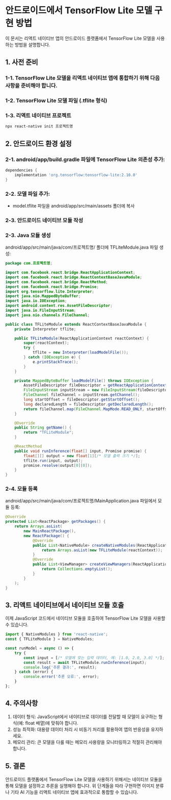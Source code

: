 # 안드로이드에서 TensorFlow Lite 모델 구현 방법

이 문서는 리액트 네이티브 앱의 안드로이드 플랫폼에서 TensorFlow Lite 모델을 사용하는 방법을 설명합니다.

## 1. 사전 준비
### 1-1. TensorFlow Lite 모델을 리액트 네이티브 앱에 통합하기 위해 다음 사항을 준비해야 합니다.

### 1-2. TensorFlow Lite 모델 파일 (.tflite 형식)
### 1-3. 리액트 네이티브 프로젝트
```bash
npx react-native init 프로젝트명
```

## 2. 안드로이드 환경 설정

### 2-1. android/app/build.gradle 파일에 TensorFlow Lite 의존성 추가:
```gradle
dependencies {
    implementation 'org.tensorflow:tensorflow-lite:2.10.0'
}
```

### 2-2. 모델 파일 추가: 
   - model.tflite 파일을 android/app/src/main/assets 폴더에 복사

### 2-3. 안드로이드 네이티브 모듈 작성

### 2-3. Java 모듈 생성
android/app/src/main/java/com/프로젝트명/ 폴더에 TFLiteModule.java 파일 생성:

```java
package com.프로젝트명;

import com.facebook.react.bridge.ReactApplicationContext;
import com.facebook.react.bridge.ReactContextBaseJavaModule;
import com.facebook.react.bridge.ReactMethod;
import com.facebook.react.bridge.Promise;
import org.tensorflow.lite.Interpreter;
import java.nio.MappedByteBuffer;
import java.io.IOException;
import android.content.res.AssetFileDescriptor;
import java.io.FileInputStream;
import java.nio.channels.FileChannel;

public class TFLiteModule extends ReactContextBaseJavaModule {
    private Interpreter tflite;

    public TFLiteModule(ReactApplicationContext reactContext) {
        super(reactContext);
        try {
            tflite = new Interpreter(loadModelFile());
        } catch (IOException e) {
            e.printStackTrace();
        }
    }

    private MappedByteBuffer loadModelFile() throws IOException {
        AssetFileDescriptor fileDescriptor = getReactApplicationContext().getAssets().openFd("model.tflite");
        FileInputStream inputStream = new FileInputStream(fileDescriptor.getFileDescriptor());
        FileChannel fileChannel = inputStream.getChannel();
        long startOffset = fileDescriptor.getStartOffset();
        long declaredLength = fileDescriptor.getDeclaredLength();
        return fileChannel.map(FileChannel.MapMode.READ_ONLY, startOffset, declaredLength);
    }

    @Override
    public String getName() {
        return "TFLiteModule";
    }

    @ReactMethod
    public void runInference(float[] input, Promise promise) {
        float[][] output = new float[1][/* 모델 출력 크기 */];
        tflite.run(input, output);
        promise.resolve(output[0][0]);
    }
}
```

### 2-4. 모듈 등록
android/app/src/main/java/com/프로젝트명/MainApplication.java 파일에서 모듈 등록:

```java
@Override
protected List<ReactPackage> getPackages() {
    return Arrays.asList(
        new MainReactPackage(),
        new ReactPackage() {
            @Override
            public List<NativeModule> createNativeModules(ReactApplicationContext reactContext) {
                return Arrays.asList(new TFLiteModule(reactContext));
            }
            @Override
            public List<ViewManager> createViewManagers(ReactApplicationContext reactContext) {
                return Collections.emptyList();
            }
        }
    );
}
```
## 3. 리액트 네이티브에서 네이티브 모듈 호출
이제 JavaScript 코드에서 네이티브 모듈을 호출하여 TensorFlow Lite 모델을 사용할 수 있습니다.

```javascript
import { NativeModules } from 'react-native';
const { TFLiteModule } = NativeModules;

const runModel = async () => {
    try {
        const input = [/* 모델에 맞는 입력 데이터, 예: [1.0, 2.0, 3.0] */];
        const result = await TFLiteModule.runInference(input);
        console.log('추론 결과:', result);
    } catch (error) {
        console.error('추론 오류:', error);
    }
};
```

## 4. 주의사항

1. 데이터 형식: JavaScript에서 네이티브로 데이터를 전달할 때 모델이 요구하는 형식(예: float 배열)에 맞춰야 합니다.
2. 성능 최적화: 대용량 데이터 처리 시 비동기 처리를 활용하여 앱의 반응성을 유지하세요.
3. 메모리 관리: 큰 모델을 다룰 때는 메모리 사용량을 모니터링하고 적절히 관리해야 합니다.

## 5. 결론

안드로이드 플랫폼에서 TensorFlow Lite 모델을 사용하기 위해서는 네이티브 모듈을 통해 모델을 설정하고 추론을 실행해야 합니다. 위 단계들을 따라 구현하면 이미지 분류나 기타 AI 기능을 리액트 네이티브 앱에 효과적으로 통합할 수 있습니다. 